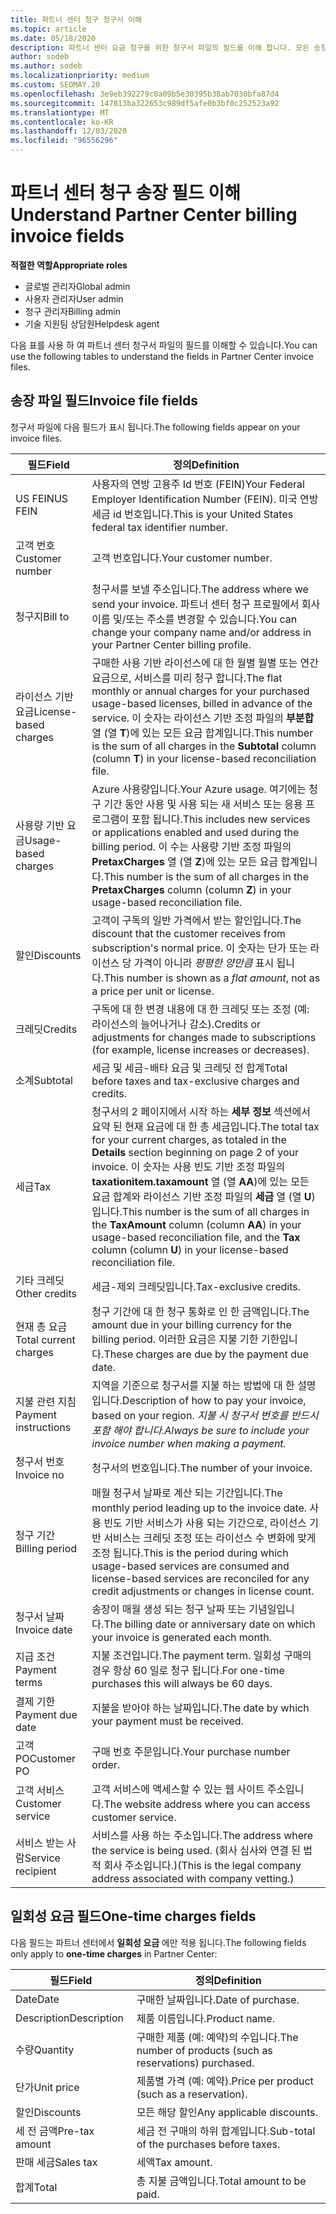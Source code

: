 ```yaml
---
title: 파트너 센터 청구 청구서 이해
ms.topic: article
ms.date: 05/18/2020
description: 파트너 센터 요금 청구를 위한 청구서 파일의 필드를 이해 합니다. 모든 송장 필드와 일회성 요금 필드에 대 한 필드 및 정의를 포함 합니다.
author: sodeb
ms.author: sodeb
ms.localizationpriority: medium
ms.custom: SEOMAY.20
ms.openlocfilehash: 3e9eb392279c0a09b5e30395b38ab7030bfa87d4
ms.sourcegitcommit: 147813ba322653c989df5afe0b3bf0c252523a92
ms.translationtype: MT
ms.contentlocale: ko-KR
ms.lasthandoff: 12/03/2020
ms.locfileid: "96556296"
---
```

# <a name="understand-partner-center-billing-invoice-fields"></a><span data-ttu-id="e7371-104">파트너 센터 청구 송장 필드 이해</span><span class="sxs-lookup"><span data-stu-id="e7371-104">Understand Partner Center billing invoice fields</span></span>

<span data-ttu-id="e7371-105">**적절한 역할**</span><span class="sxs-lookup"><span data-stu-id="e7371-105">**Appropriate roles**</span></span>

- <span data-ttu-id="e7371-106">글로벌 관리자</span><span class="sxs-lookup"><span data-stu-id="e7371-106">Global admin</span></span>
- <span data-ttu-id="e7371-107">사용자 관리자</span><span class="sxs-lookup"><span data-stu-id="e7371-107">User admin</span></span>
- <span data-ttu-id="e7371-108">청구 관리자</span><span class="sxs-lookup"><span data-stu-id="e7371-108">Billing admin</span></span>
- <span data-ttu-id="e7371-109">기술 지원팀 상담원</span><span class="sxs-lookup"><span data-stu-id="e7371-109">Helpdesk agent</span></span>

<span data-ttu-id="e7371-110">다음 표를 사용 하 여 파트너 센터 청구서 파일의 필드를 이해할 수 있습니다.</span><span class="sxs-lookup"><span data-stu-id="e7371-110">You can use the following tables to understand the fields in Partner Center invoice files.</span></span>

## <a name="invoice-file-fields"></a><span data-ttu-id="e7371-111">송장 파일 필드</span><span class="sxs-lookup"><span data-stu-id="e7371-111">Invoice file fields</span></span>

<span data-ttu-id="e7371-112">청구서 파일에 다음 필드가 표시 됩니다.</span><span class="sxs-lookup"><span data-stu-id="e7371-112">The following fields appear on your invoice files.</span></span>

| <span data-ttu-id="e7371-113">필드</span><span class="sxs-lookup"><span data-stu-id="e7371-113">Field</span></span> | <span data-ttu-id="e7371-114">정의</span><span class="sxs-lookup"><span data-stu-id="e7371-114">Definition</span></span> |
| ----- | ---------- |
| <span data-ttu-id="e7371-115">US FEIN</span><span class="sxs-lookup"><span data-stu-id="e7371-115">US FEIN</span></span> | <span data-ttu-id="e7371-116">사용자의 연방 고용주 Id 번호 (FEIN)</span><span class="sxs-lookup"><span data-stu-id="e7371-116">Your Federal Employer Identification Number (FEIN).</span></span> <span data-ttu-id="e7371-117">미국 연방 세금 id 번호입니다.</span><span class="sxs-lookup"><span data-stu-id="e7371-117">This is your United States federal tax identifier number.</span></span> |
| <span data-ttu-id="e7371-118">고객 번호</span><span class="sxs-lookup"><span data-stu-id="e7371-118">Customer number</span></span> | <span data-ttu-id="e7371-119">고객 번호입니다.</span><span class="sxs-lookup"><span data-stu-id="e7371-119">Your customer number.</span></span> |
| <span data-ttu-id="e7371-120">청구지</span><span class="sxs-lookup"><span data-stu-id="e7371-120">Bill to</span></span> | <span data-ttu-id="e7371-121">청구서를 보낼 주소입니다.</span><span class="sxs-lookup"><span data-stu-id="e7371-121">The address where we send your invoice.</span></span> <span data-ttu-id="e7371-122">파트너 센터 청구 프로필에서 회사 이름 및/또는 주소를 변경할 수 있습니다.</span><span class="sxs-lookup"><span data-stu-id="e7371-122">You can change your company name and/or address in your Partner Center billing profile.</span></span> |
| <span data-ttu-id="e7371-123">라이선스 기반 요금</span><span class="sxs-lookup"><span data-stu-id="e7371-123">License-based charges</span></span> | <span data-ttu-id="e7371-124">구매한 사용 기반 라이선스에 대 한 월별 월별 또는 연간 요금으로, 서비스를 미리 청구 합니다.</span><span class="sxs-lookup"><span data-stu-id="e7371-124">The flat monthly or annual charges for your purchased usage-based licenses, billed in advance of the service.</span></span> <span data-ttu-id="e7371-125">이 숫자는 라이선스 기반 조정 파일의 **부분합** 열 (열 **T**)에 있는 모든 요금 합계입니다.</span><span class="sxs-lookup"><span data-stu-id="e7371-125">This number is the sum of all charges in the **Subtotal** column (column **T**) in your license-based reconciliation file.</span></span> |
| <span data-ttu-id="e7371-126">사용량 기반 요금</span><span class="sxs-lookup"><span data-stu-id="e7371-126">Usage-based charges</span></span> | <span data-ttu-id="e7371-127">Azure 사용량입니다.</span><span class="sxs-lookup"><span data-stu-id="e7371-127">Your Azure usage.</span></span> <span data-ttu-id="e7371-128">여기에는 청구 기간 동안 사용 및 사용 되는 새 서비스 또는 응용 프로그램이 포함 됩니다.</span><span class="sxs-lookup"><span data-stu-id="e7371-128">This includes new services or applications enabled and used during the billing period.</span></span> <span data-ttu-id="e7371-129">이 수는 사용량 기반 조정 파일의 **PretaxCharges** 열 (열 **Z**)에 있는 모든 요금 합계입니다.</span><span class="sxs-lookup"><span data-stu-id="e7371-129">This number is the sum of all charges in the **PretaxCharges** column (column **Z**) in your usage-based reconciliation file.</span></span> |
| <span data-ttu-id="e7371-130">할인</span><span class="sxs-lookup"><span data-stu-id="e7371-130">Discounts</span></span> | <span data-ttu-id="e7371-131">고객이 구독의 일반 가격에서 받는 할인입니다.</span><span class="sxs-lookup"><span data-stu-id="e7371-131">The discount that the customer receives from subscription's normal price.</span></span> <span data-ttu-id="e7371-132">이 숫자는 단가 또는 라이선스 당 가격이 아니라 *평평한 양만큼* 표시 됩니다.</span><span class="sxs-lookup"><span data-stu-id="e7371-132">This number is shown as a *flat amount*, not as a price per unit or license.</span></span> |
| <span data-ttu-id="e7371-133">크레딧</span><span class="sxs-lookup"><span data-stu-id="e7371-133">Credits</span></span> | <span data-ttu-id="e7371-134">구독에 대 한 변경 내용에 대 한 크레딧 또는 조정 (예: 라이선스의 늘어나거나 감소).</span><span class="sxs-lookup"><span data-stu-id="e7371-134">Credits or adjustments for changes made to subscriptions (for example, license increases or decreases).</span></span> |
| <span data-ttu-id="e7371-135">소계</span><span class="sxs-lookup"><span data-stu-id="e7371-135">Subtotal</span></span> | <span data-ttu-id="e7371-136">세금 및 세금-배타 요금 및 크레딧 전 합계</span><span class="sxs-lookup"><span data-stu-id="e7371-136">Total before taxes and tax-exclusive charges and credits.</span></span> |
| <span data-ttu-id="e7371-137">세금</span><span class="sxs-lookup"><span data-stu-id="e7371-137">Tax</span></span> | <span data-ttu-id="e7371-138">청구서의 2 페이지에서 시작 하는 **세부 정보** 섹션에서 요약 된 현재 요금에 대 한 총 세금입니다.</span><span class="sxs-lookup"><span data-stu-id="e7371-138">The total tax for your current charges, as totaled in the **Details** section beginning on page 2 of your invoice.</span></span> <span data-ttu-id="e7371-139">이 숫자는 사용 빈도 기반 조정 파일의 **taxationitem.taxamount** 열 (열 **AA**)에 있는 모든 요금 합계와 라이선스 기반 조정 파일의 **세금** 열 (열 **U**)입니다.</span><span class="sxs-lookup"><span data-stu-id="e7371-139">This number is the sum of all charges in the **TaxAmount** column (column **AA**) in your usage-based reconciliation file, and the **Tax** column (column **U**) in your license-based reconciliation file.</span></span> |
| <span data-ttu-id="e7371-140">기타 크레딧</span><span class="sxs-lookup"><span data-stu-id="e7371-140">Other credits</span></span> | <span data-ttu-id="e7371-141">세금-제외 크레딧입니다.</span><span class="sxs-lookup"><span data-stu-id="e7371-141">Tax-exclusive credits.</span></span> |
| <span data-ttu-id="e7371-142">현재 총 요금</span><span class="sxs-lookup"><span data-stu-id="e7371-142">Total current charges</span></span> | <span data-ttu-id="e7371-143">청구 기간에 대 한 청구 통화로 인 한 금액입니다.</span><span class="sxs-lookup"><span data-stu-id="e7371-143">The amount due in your billing currency for the billing period.</span></span> <span data-ttu-id="e7371-144">이러한 요금은 지불 기한 기한입니다.</span><span class="sxs-lookup"><span data-stu-id="e7371-144">These charges are due by the payment due date.</span></span> |
| <span data-ttu-id="e7371-145">지불 관련 지침</span><span class="sxs-lookup"><span data-stu-id="e7371-145">Payment instructions</span></span> | <span data-ttu-id="e7371-146">지역을 기준으로 청구서를 지불 하는 방법에 대 한 설명입니다.</span><span class="sxs-lookup"><span data-stu-id="e7371-146">Description of how to pay your invoice, based on your region.</span></span> <span data-ttu-id="e7371-147">*지불 시 청구서 번호를 반드시 포함 해야 합니다.*</span><span class="sxs-lookup"><span data-stu-id="e7371-147">*Always be sure to include your invoice number when making a payment.*</span></span> |
| <span data-ttu-id="e7371-148">청구서 번호</span><span class="sxs-lookup"><span data-stu-id="e7371-148">Invoice no</span></span> | <span data-ttu-id="e7371-149">청구서의 번호입니다.</span><span class="sxs-lookup"><span data-stu-id="e7371-149">The number of your invoice.</span></span> |
| <span data-ttu-id="e7371-150">청구 기간</span><span class="sxs-lookup"><span data-stu-id="e7371-150">Billing period</span></span> | <span data-ttu-id="e7371-151">매월 청구서 날짜로 계산 되는 기간입니다.</span><span class="sxs-lookup"><span data-stu-id="e7371-151">The monthly period leading up to the invoice date.</span></span> <span data-ttu-id="e7371-152">사용 빈도 기반 서비스가 사용 되는 기간으로, 라이선스 기반 서비스는 크레딧 조정 또는 라이선스 수 변화에 맞게 조정 됩니다.</span><span class="sxs-lookup"><span data-stu-id="e7371-152">This is the period during which usage-based services are consumed and license-based services are reconciled for any credit adjustments or changes in license count.</span></span> |
| <span data-ttu-id="e7371-153">청구서 날짜</span><span class="sxs-lookup"><span data-stu-id="e7371-153">Invoice date</span></span> | <span data-ttu-id="e7371-154">송장이 매월 생성 되는 청구 날짜 또는 기념일입니다.</span><span class="sxs-lookup"><span data-stu-id="e7371-154">The billing date or anniversary date on which your invoice is generated each month.</span></span> |
| <span data-ttu-id="e7371-155">지급 조건</span><span class="sxs-lookup"><span data-stu-id="e7371-155">Payment terms</span></span> | <span data-ttu-id="e7371-156">지불 조건입니다.</span><span class="sxs-lookup"><span data-stu-id="e7371-156">The payment term.</span></span> <span data-ttu-id="e7371-157">일회성 구매의 경우 항상 60 일로 청구 됩니다.</span><span class="sxs-lookup"><span data-stu-id="e7371-157">For one-time purchases this will always be 60 days.</span></span> |
| <span data-ttu-id="e7371-158">결제 기한</span><span class="sxs-lookup"><span data-stu-id="e7371-158">Payment due date</span></span> | <span data-ttu-id="e7371-159">지불을 받아야 하는 날짜입니다.</span><span class="sxs-lookup"><span data-stu-id="e7371-159">The date by which your payment must be received.</span></span> |
| <span data-ttu-id="e7371-160">고객 PO</span><span class="sxs-lookup"><span data-stu-id="e7371-160">Customer PO</span></span> | <span data-ttu-id="e7371-161">구매 번호 주문입니다.</span><span class="sxs-lookup"><span data-stu-id="e7371-161">Your purchase number order.</span></span> |
| <span data-ttu-id="e7371-162">고객 서비스</span><span class="sxs-lookup"><span data-stu-id="e7371-162">Customer service</span></span> | <span data-ttu-id="e7371-163">고객 서비스에 액세스할 수 있는 웹 사이트 주소입니다.</span><span class="sxs-lookup"><span data-stu-id="e7371-163">The website address where you can access customer service.</span></span> |
| <span data-ttu-id="e7371-164">서비스 받는 사람</span><span class="sxs-lookup"><span data-stu-id="e7371-164">Service recipient</span></span> | <span data-ttu-id="e7371-165">서비스를 사용 하는 주소입니다.</span><span class="sxs-lookup"><span data-stu-id="e7371-165">The address where the service is being used.</span></span> <span data-ttu-id="e7371-166">(회사 심사와 연결 된 법적 회사 주소입니다.)</span><span class="sxs-lookup"><span data-stu-id="e7371-166">(This is the legal company address associated with company vetting.)</span></span> |

## <a name="one-time-charges-fields"></a><span data-ttu-id="e7371-167">일회성 요금 필드</span><span class="sxs-lookup"><span data-stu-id="e7371-167">One-time charges fields</span></span>

<span data-ttu-id="e7371-168">다음 필드는 파트너 센터에서 **일회성 요금** 에만 적용 됩니다.</span><span class="sxs-lookup"><span data-stu-id="e7371-168">The following fields only apply to **one-time charges** in Partner Center:</span></span>

| <span data-ttu-id="e7371-169">필드</span><span class="sxs-lookup"><span data-stu-id="e7371-169">Field</span></span> | <span data-ttu-id="e7371-170">정의</span><span class="sxs-lookup"><span data-stu-id="e7371-170">Definition</span></span> |
| ----- | ---------- |
| <span data-ttu-id="e7371-171">Date</span><span class="sxs-lookup"><span data-stu-id="e7371-171">Date</span></span> | <span data-ttu-id="e7371-172">구매한 날짜입니다.</span><span class="sxs-lookup"><span data-stu-id="e7371-172">Date of purchase.</span></span> |
| <span data-ttu-id="e7371-173">Description</span><span class="sxs-lookup"><span data-stu-id="e7371-173">Description</span></span> | <span data-ttu-id="e7371-174">제품 이름입니다.</span><span class="sxs-lookup"><span data-stu-id="e7371-174">Product name.</span></span> |
| <span data-ttu-id="e7371-175">수량</span><span class="sxs-lookup"><span data-stu-id="e7371-175">Quantity</span></span> | <span data-ttu-id="e7371-176">구매한 제품 (예: 예약)의 수입니다.</span><span class="sxs-lookup"><span data-stu-id="e7371-176">The number of products (such as reservations) purchased.</span></span> |
| <span data-ttu-id="e7371-177">단가</span><span class="sxs-lookup"><span data-stu-id="e7371-177">Unit price</span></span> | <span data-ttu-id="e7371-178">제품별 가격 (예: 예약).</span><span class="sxs-lookup"><span data-stu-id="e7371-178">Price per product (such as a reservation).</span></span> |
| <span data-ttu-id="e7371-179">할인</span><span class="sxs-lookup"><span data-stu-id="e7371-179">Discounts</span></span> | <span data-ttu-id="e7371-180">모든 해당 할인</span><span class="sxs-lookup"><span data-stu-id="e7371-180">Any applicable discounts.</span></span> |
| <span data-ttu-id="e7371-181">세 전 금액</span><span class="sxs-lookup"><span data-stu-id="e7371-181">Pre-tax amount</span></span> | <span data-ttu-id="e7371-182">세금 전 구매의 하위 합계입니다.</span><span class="sxs-lookup"><span data-stu-id="e7371-182">Sub-total of the purchases before taxes.</span></span> |
| <span data-ttu-id="e7371-183">판매 세금</span><span class="sxs-lookup"><span data-stu-id="e7371-183">Sales tax</span></span> | <span data-ttu-id="e7371-184">세액</span><span class="sxs-lookup"><span data-stu-id="e7371-184">Tax amount.</span></span> |
| <span data-ttu-id="e7371-185">합계</span><span class="sxs-lookup"><span data-stu-id="e7371-185">Total</span></span> | <span data-ttu-id="e7371-186">총 지불 금액입니다.</span><span class="sxs-lookup"><span data-stu-id="e7371-186">Total amount to be paid.</span></span> |
